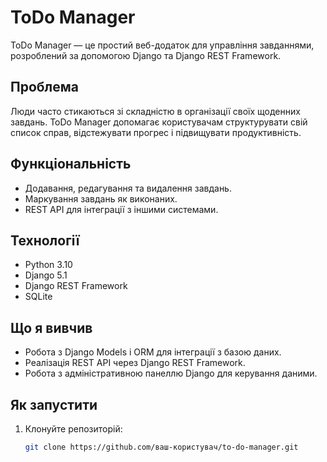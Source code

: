 # ToDo Manager

ToDo Manager — це простий веб-додаток для управління завданнями, розроблений за допомогою Django та Django REST Framework.

## Проблема
Люди часто стикаються зі складністю в організації своїх щоденних завдань. ToDo Manager допомагає користувачам структурувати свій список справ, відстежувати прогрес і підвищувати продуктивність.

## Функціональність
- Додавання, редагування та видалення завдань.
- Маркування завдань як виконаних.
- REST API для інтеграції з іншими системами.

## Технології
- Python 3.10
- Django 5.1
- Django REST Framework
- SQLite

## Що я вивчив
- Робота з Django Models і ORM для інтеграції з базою даних.
- Реалізація REST API через Django REST Framework.
- Робота з адміністративною панеллю Django для керування даними.

## Як запустити
1. Клонуйте репозиторій:
   ```bash
   git clone https://github.com/ваш-користувач/to-do-manager.git
